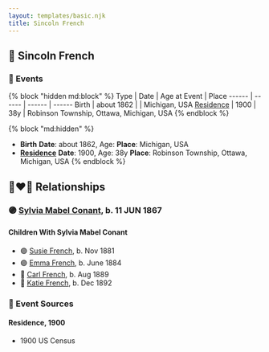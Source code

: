 ```yaml
---
layout: templates/basic.njk
title: Sincoln French
---
```

## 🔵 Sincoln French


### 📆 Events

{% block "hidden md:block" %}
Type | Date | Age at Event | Place
------ | ------ | ------ | ------
Birth | about 1862 |  | Michigan, USA
[Residence](#event-event-0) | 1900 | 38y | Robinson Township, Ottawa, Michigan, USA
{% endblock %}

{% block "md:hidden" %}
- **Birth**
**Date**: about 1862, Age:
**Place**: Michigan, USA
- **[Residence](#event-event-0)**
**Date**: 1900, Age: 38y
**Place**: Robinson Township, Ottawa, Michigan, USA
{% endblock %}

## 👩‍❤️‍👨 Relationships

### 🟣 [Sylvia Mabel Conant](/people/8/88275832), b. 11 JUN 1867

#### Children With Sylvia Mabel Conant
* 🟣 [Susie French](/people/1/14699520), b. Nov 1881
* 🟣 [Emma French](/people/4/42805740), b. June 1884
* 🔵 [Carl French](/people/5/56637000), b. Aug 1889
* 🔵 [Katie French](/people/2/2635370), b. Dec 1892
### 📰 Event Sources

#### <a id="event-event-0"></a> Residence, 1900
* 1900 US Census
